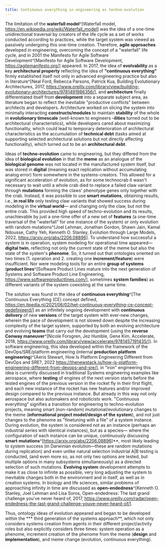```yaml
---
title: Continuous everything in engineering as techno-evolution
---
```


The limitation of the **waterfall model**^[Waterfall model,
<https://en.wikipedia.org/wiki/Waterfall_model>] was the
idea of a one-time unidirectional traversal by creators of the life
cycle as a set of works conducted according to practices, while the target system
was viewed as passively undergoing this one-time creation.
Therefore, **agile approaches** developed in engineering, overcoming
the concept of a "waterfall" life cycle, and in 2001 the Manifesto
for Agile Software Development^[Manifesto for Agile
Software Development, <https://agilemanifesto.org/>] appeared.
In 2017, the idea of **evolvability** as a key **architectural
property** reflecting the idea of **"continuous everything"**
firmly established itself not only in advanced engineering practice but also
in literature^[Neal Ford, Rebecca Parsons,
Patrick Kua, Building Evolutionary Architectures, 2017,
<https://www.oreilly.com/library/view/building-evolutionary-architectures/9781491986356/>],
and **architecture** finally differentiated itself from **development** into a separate
subject area, as literature began to reflect the inevitable
"productive conflicts" between architects and developers. Architecture
worked on slicing the system into minimally interacting
**constructs/modules** to maintain **stability** of the whole in
**evolutionary timescale** (well-known to engineers
**-ilities** turned out to be architectural characteristics), while
developers cared about maximizing functionality, which could lead to
temporary deterioration of architectural characteristics as the accumulation of
**technical debt** (tasks aimed at supporting selected
architectural solutions but not directly affecting functionality),
which turned out to be an **architectural debt**.

Ideas of **techno-evolution** came to engineering, but they differed from the idea of
**biological evolution** in that the **meme** as an analogue
of the **biological genome** was not located in the manufactured system itself,
but was stored in **digital** (meaning exact replication without accumulating analog error) form somewhere in the
systems-creators. This allowed for a significant acceleration of evolution, as
for some technocrab it wasn't necessary to wait until a whole crab
died to replace a failed claw variant through
**mutations** forming the claws' phenotype genes only together with the crab. Instead, it was possible to
use **smart** **mutations**, obtaining results, i.e.,
**in real life** only testing claw variants that showed success during modeling in the
**virtual world**— and changing only the claw, but not the entire crab. This provided high speed of techno-evolution and
its results, unachievable by just a one-time offer of a new set of
**features** (a one-time traversal of the "waterfall" for one instance of the system)
or only evolution with random mutations^[Joel
Lehman, Jonathan Gordon, Shawn Jain, Kamal Ndousse, Cathy Yeh, Kenneth
O. Stanley, Evolution through Large Models, 2022,
<https://arxiv.org/abs/2206.08896>]. To understand
how successful a system is in operation, system modeling for operational time appeared—**digital twin**, reflecting not only
the current state of the meme but also the state of the system's **phenome**. So,
it turned out that ontologies oriented on two times (1. operation and 2.
creating one **increment/feature**) were insufficient.
Nor were modeling tools for an entire **group of systems**
(**product lines**^[Software Product Lines mature into
the next generation of Systems and Software Product Line Engineering,
<https://www.softwareproductlines.com/>], sometimes **system
families**) as different variants of the system coexisting at the same time.

The solution was found in the idea of **continuous everything**^[The Continuous Everything (CE) concept
defined,
<https://en.itpedia.nl/2021/06/02/het-continuous-everything-ce-concept-gedefinieerd/>]
as an infinitely ongoing development with **continuous delivery**
of new **versions** of the target system with ever-new changes, wherein the pace of development is not slowed down
despite the increasing complexity of the target system, supported by both
an evolving architecture and evolving **teams** that carry out the development
(using the **reverse Conway maneuver**^[Nicole Forsgren, Jez Humble, Gene Kim,
Accelerate, 2018,
<https://www.oreilly.com/library/view/accelerate/9781457191435/>]).
In software engineering, this idea developed within the framework of the
DevOps/SRE/platform engineering (internal **production platform
engineering**)^[Aeris Stewart, How Is Platform Engineering
Different from DevOps and SRE?, 2022
<https://thenewstack.io/how-is-platform-engineering-different-from-devops-and-sre/>],
in "iron" engineering this idea is currently discussed in traditional
Systems engineering examples like aerospace, where **testing** of engines
of the next version starts before the tested engines of the previous version in the
rocket fly in their first flight, and each new instance of the rocket has new
features and/or improved design compared to the previous instance. But already in this way not only aerospace but also
automakers and roboticists work.
"Continuous everything" signifies a transition for engineering to techno-evolution projects, meaning smart (non-random) mutational/evolutionary
changes to the meme (**informational project model/design of the system**), and
not just changes to the phenome as "finetuning with a file"
of a system instance. During evolution, the system is considered not as
an instance (perhaps an industrial series with identical instances), but as a species— where the configuration of each instance can be unique,
continuously discussing **smart**
**mutations**^[<https://arxiv.org/abs/2206.08896>]**,
most likely leading to system success (in Darwinian evolution—these are random mutations during replication) and even unlike natural selection
industrial A|B testing is conducted, (and even more so, as not only two options are tested, but multiple options in many subsystems simultaneously) as a directed selection of such mutations.
**Evolving system** development attempts to make it as close to infinite
as possible, very long adjusting the system to inevitable changes both in the environment and in itself, as well as in
creation systems. In biology and life sciences, similar problems
of approaching infinity in time are discussed as
**open-endedness**^[Kenneth O.
Stanley, Joel Lehman and Lisa Soros, Open-endedness: The last grand
challenge you've never heard of, 2017,
<https://www.oreilly.com/radar/open-endedness-the-last-grand-challenge-youve-never-heard-of/>].

Thus, ontology ideas of evolution appeared and began to be developed within the ***
third generation of the systems approach**,
which not only considers systems creation from agents in their different
project/activity roles but also explicitly considers three times: system operation as a phenome, increment creation of the phenome
from the meme (**design** and **implementation**),
and meme change (evolution, continuous everything).